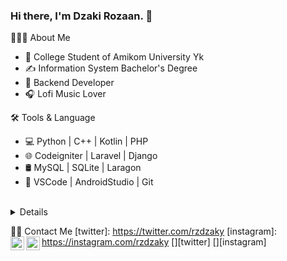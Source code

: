 ### Hi there, I'm Dzaki Rozaan. 👋


👨🏻‍💻 About Me

- 🏫 College Student of Amikom University Yk
- ✍️ Information System Bachelor's Degree
- 💼 Backend Developer
- 🎧 Lofi Music Lover 

🛠 Tools & Language
- 💻   Python | C++ | Kotlin | PHP
- 🌐   Codeigniter | Laravel | Django
- 🛢    MySQL | SQLite | Laragon 
- 🔧   VSCode | AndroidStudio | Git 

<br />

<details>
  <img align="left" alt="rzdzaky's GitHub Stats" src="https://github-readme-stats.vercel.app/api?username=rzdzaky&show_icons=true&theme=radical)
" />
  

</details>

🤝🏻 Contact Me
[twitter]: https://twitter.com/rzdzaky
[instagram]: https://instagram.com/rzdzaky
[<img align="left" alt="rzdzaky | Twitter" width="22px" src="https://cdn.jsdelivr.net/npm/simple-icons@v3/icons/twitter.svg" />][twitter]
[<img align="left" alt="rzdzaky | Instagram" width="22px" src="https://cdn.jsdelivr.net/npm/simple-icons@v3/icons/instagram.svg" />][instagram]